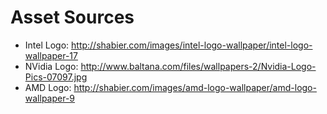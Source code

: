 # Asset Sources


- Intel Logo: http://shabier.com/images/intel-logo-wallpaper/intel-logo-wallpaper-17
- NVidia Logo: http://www.baltana.com/files/wallpapers-2/Nvidia-Logo-Pics-07097.jpg
- AMD Logo: http://shabier.com/images/amd-logo-wallpaper/amd-logo-wallpaper-9
